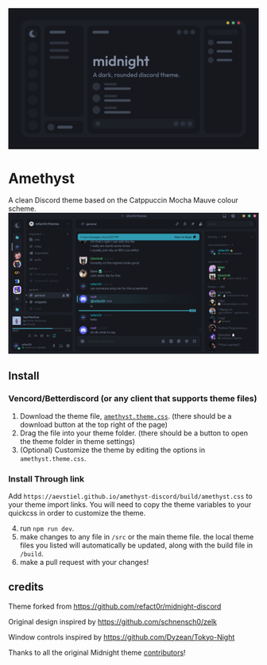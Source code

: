 <img width=800 src="https://github.com/aevstiel/amethyst-discord/raw/master/assets/preview.png">

# Amethyst

A clean Discord theme based on the Catppuccin Mocha Mauve colour scheme.
<img width=800 src="https://github.com/aevstiel/amethyst-discord/raw/master/assets/screenshot1.png">


## Install

### Vencord/Betterdiscord (or any client that supports theme files)

1. Download the theme file, [`amethyst.theme.css`](https://github.com/aevstiel/amethyst-discord/blob/master/themes/midnight.theme.css). (there should be a download button at the top right of the page)
2. Drag the file into your theme folder. (there should be a button to open the theme folder in theme settings)
3. (Optional) Customize the theme by editing the options in `amethyst.theme.css`.

### Install Through link

Add `https://aevstiel.github.io/amethyst-discord/build/amethyst.css` to your theme import links. You will need to copy the theme variables to your quickcss in order to customize the theme.

4. run `npm run dev`.
5. make changes to any file in `/src` or the main theme file. the local theme files you listed will automatically be updated, along with the build file in `/build`.
6. make a pull request with your changes!

## credits

Theme forked from <https://github.com/refact0r/midnight-discord>

Original design inspired by <https://github.com/schnensch0/zelk>

Window controls inspired by <https://github.com/Dyzean/Tokyo-Night>

Thanks to all the original Midnight theme [contributors](https://github.com/refact0r/midnight-discord/graphs/contributors)!
